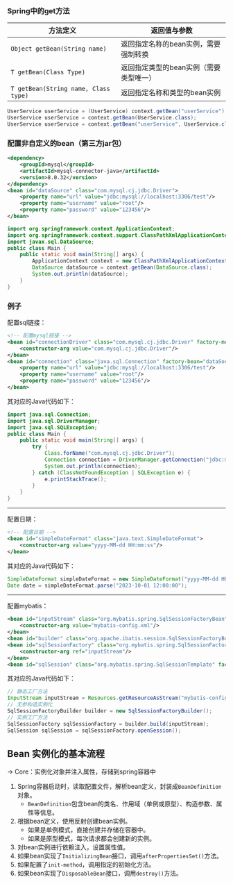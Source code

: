 ### Spring中的get方法
| 方法定义 | 返回值与参数 |
| --- | --- |
| `Object getBean(String name)` | 返回指定名称的bean实例，需要强制转换 |
| `T getBean(Class Type)` | 返回指定类型的bean实例（需要类型唯一） |
| `T getBean(String name, Class type) ` | 返回指定名称和类型的bean实例 |

```Java
UserService userService = (UserService) context.getBean("userService");
UserService userService = context.getBean(UserService.class);
UserService userService = context.getBean("userService", UserService.class);
``` 

### 配置非自定义的bean（第三方jar包）
```xml
<dependency>
    <groupId>mysql</groupId>
    <artifactId>mysql-connector-java</artifactId>
    <version>8.0.32</version>
</dependency>
<bean id="dataSource" class="com.mysql.cj.jdbc.Driver">
    <property name="url" value="jdbc:mysql://localhost:3306/test"/>
    <property name="username" value="root"/>
    <property name="password" value="123456"/>
</bean>
```
```Java
import org.springframework.context.ApplicationContext;
import org.springframework.context.support.ClassPathXmlApplicationContext;
import javax.sql.DataSource;
public class Main {
    public static void main(String[] args) {
        ApplicationContext context = new ClassPathXmlApplicationContext("applicationContext.xml");
        DataSource dataSource = context.getBean(DataSource.class);
        System.out.println(dataSource);
    }
}
```

### 例子
配置sql链接：
```xml
<!-- 配置mysql链接 -->
<bean id="connectionDriver" class="com.mysql.cj.jdbc.Driver" factory-method="forName">
    <constructor-arg value="com.mysql.cj.jdbc.Driver"/>
</bean>
<bean id="connection" class="java.sql.Connection" factory-bean="dataSource" factory-method="getConnection">
    <property name="url" value="jdbc:mysql://localhost:3306/test"/>
    <property name="username" value="root"/>
    <property name="password" value="123456"/>
</bean>
```
其对应的Java代码如下：
```Java
import java.sql.Connection;
import java.sql.DriverManager;
import java.sql.SQLException;
public class Main {
    public static void main(String[] args) {
        try {
            Class.forName("com.mysql.cj.jdbc.Driver");
            Connection connection = DriverManager.getConnection("jdbc:mysql://localhost:3306/test", "root", "123456");
            System.out.println(connection);
        } catch (ClassNotFoundException | SQLException e) {
            e.printStackTrace();
        }
    }
}
```
---
配置日期：
```xml
<!-- 配置日期 -->
<bean id="simpleDateFormat" class="java.text.SimpleDateFormat">
    <constructor-arg value="yyyy-MM-dd HH:mm:ss"/>
</bean>
```
其对应的Java代码如下：
```Java
SimpleDateFormat simpleDateFormat = new SimpleDateFormat("yyyy-MM-dd HH:mm:ss");
Date date = simpleDateFormat.parse("2023-10-01 12:00:00");
```
---
配置mybatis：
```xml
<bean id="inputStream" class="org.mybatis.spring.SqlSessionFactoryBean" factory-method="getResourceAsStream">
    <constructor-arg value="mybatis-config.xml"/>
</bean>
<bean id="builder" class="org.apache.ibatis.session.SqlSessionFactoryBuilder" factory-method="newInstance"/>
<bean id="sqlSessionFactory" class="org.mybatis.spring.SqlSessionFactoryBean" factory-bean="builder" factory-method="build">
    <constructor-arg ref="inputStream"/>
</bean>
<bean id="sqlSession" class="org.mybatis.spring.SqlSessionTemplate" factory-bean="sqlSessionFactory" factory-method="openSession"/>
```
其对应的Java代码如下：
```Java
// 静态工厂方法
InputStream inputStream = Resources.getResourceAsStream("mybatis-config.xml");
// 无参构造实例化
SqlSessionFactoryBuilder builder = new SqlSessionFactoryBuilder();
// 实例工厂方法
SqlSessionFactory sqlSessionFactory = builder.build(inputStream);
SqlSession sqlSession = sqlSessionFactory.openSession();
```

## Bean 实例化的基本流程
-> Core：实例化对象并注入属性，存储到spring容器中


1. Spring容器启动时，读取配置文件，解析bean定义，封装成`BeanDefinition`对象。
   - `BeanDefinition`包含bean的类名、作用域（单例或原型）、构造参数、属性等信息。
2. 根据bean定义，使用反射创建bean实例。
   - 如果是单例模式，直接创建并存储在容器中。
   - 如果是原型模式，每次请求都会创建新的实例。
3. 对bean实例进行依赖注入，设置属性值。
4. 如果bean实现了`InitializingBean`接口，调用`afterPropertiesSet()`方法。
5. 如果配置了`init-method`，调用指定的初始化方法。
6. 如果bean实现了`DisposableBean`接口，调用`destroy()`方法。
